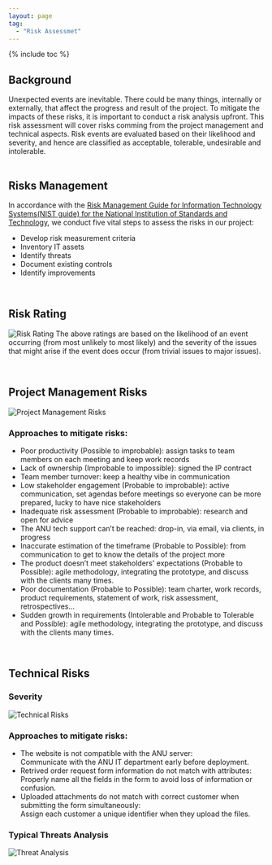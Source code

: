 ```yaml
---
layout: page
tag:
  - "Risk Assessmet"
---
```


{% include toc %}

## Background

Unexpected events are inevitable. There could be many things, internally or externally, that affect the progress and result of the project. To mitigate the impacts of these risks, it is important to conduct a risk analysis upfront. This risk assessment will cover risks comming from the project management and technical aspects. Risk events are evaluated based on their likelihood and severity, and hence are classified as acceptable, tolerable, undesirable and intolerable.  
<br>

## Risks Management

In accordance with the [Risk Management Guide for Information Technology Systems(NIST guide) for the National Institution of Standards and Technology](https://ucop.edu/information-technology-services/initiatives/resources-and-tools/sp800-30.pdf), we conduct five vital steps to assess the risks in our project:

- Develop risk measurement criteria
- Inventory IT assets
- Identify threats
- Document existing controls
- Identify improvements

<br>

## Risk Rating

![Risk Rating](https://cdn-std.droplr.net/files/acc_498334/5F0zlJ)
The above ratings are based on the likelihood of an event occurring (from most unlikely to most likely) and the severity of the issues that might arise if the event does occur (from trivial issues to major issues).

<br>

## Project Management Risks

![Project Management Risks](https://cdn-std.droplr.net/files/acc_498334/uj1MY7)

### Approaches to mitigate risks:

- Poor productivity (Possible to improbable): assign tasks to team members on each meeting and keep work records
- Lack of ownership (Improbable to impossible): signed the IP contract
- Team member turnover: keep a healthy vibe in communication
- Low stakeholder engagement (Probable to improbable): active communication, set agendas before meetings so everyone can be more prepared, lucky to have nice stakeholders
- Inadequate risk assessment (Probable to improbable): research and open for advice
- The ANU tech support can’t be reached: drop-in, via email, via clients, in progress
- Inaccurate estimation of the timeframe (Probable to Possible): from communication to get to know the details of the project more
- The product doesn’t meet stakeholders' expectations (Probable to Possible): agile methodology, integrating the prototype, and discuss with the clients many times.
- Poor documentation (Probable to Possible): team charter, work records, product requirements, statement of work, risk assessment, retrospectives…
- Sudden growth in requirements (Intolerable and Probable to Tolerable and Possible): agile methodology, integrating the prototype, and discuss with the clients many times.

<br>

## Technical Risks

### Severity

![Technical Risks](https://cdn-std.droplr.net/files/acc_498334/TxLf6J)


### Approaches to mitigate risks:

- The website is not compatible with the ANU server: 
<br> Communicate with the ANU IT department early before deployment.
- Retrived order request form information do not match with attributes:
<br> Properly name all the fields in the form to avoid loss of information or confusion.
- Uploaded attachments do not match with correct customer when submitting the form simultaneously:
<br> Assign each customer a unique identifier when they upload the files. 

### Typical Threats Analysis

![Threat Analysis](https://cdn-std.droplr.net/files/acc_498334/874WCV)
